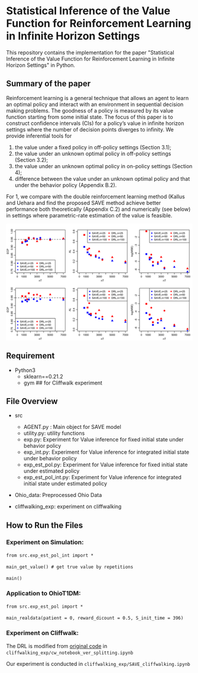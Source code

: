 # Statistical Inference of the Value Function for Reinforcement Learning in Infinite Horizon Settings

This repository contains the implementation for the paper "Statistical Inference of the Value Function for Reinforcement Learning in Infinite Horizon Settings" in Python.

## Summary of the paper

Reinforcement learning is a general technique that allows an agent to learn an optimal policy and interact with an environment in sequential decision making problems. The goodness of a policy is measured by its value function starting from some initial state. The focus of this paper is to construct confidence intervals (CIs) for a policy’s value in infinite horizon settings where the number of decision points diverges to infinity. We provide inferential tools for

1. the value under a fixed policy in off-policy settings (Section 3.1);
2. the value under an unknown optimal policy in off-policy settings (Section 3.2);
3. the value under an unknown optimal policy in on-policy settings (Section 4);
4. difference between the value under an unknown optimal policy and that under the behavior policy (Appendix B.2).

For 1, we compare with the double reinforcement learning method (Kallus and Uehara and find the proposed SAVE method achieve better performance both theoretically (Appendix C.2) and numerically (see below) in settings where parametric-rate estimation of the value is feasible.

<img align="center" src="SAB.png" alt="drawing" width="600">

## Requirement

+ Python3
    + sklearn==0.21.2 
    + gym ## for Cliffwalk experiment

## File Overview


+ src
    + AGENT.py : Main object for SAVE model
    + utility.py: utility functions
    + exp.py: Experiment for Value inference for fixed initial state under behavior policy
    + exp_int.py: Experiment for Value inference for integrated initial state under behavior policy
    + exp_est_pol.py: Experiment for Value inference for fixed initial state under estimated policy
    + exp_est_pol_int.py: Experiment for Value inference for integrated initial state under estimated policy
    
+ Ohio_data: Preprocessed Ohio Data

+ cliffwalking_exp: experiment on cliffwalking

## How to Run the Files


### Experiment on Simulation:


`from src.exp_est_pol_int import *`

`main_get_value() # get true value by repetitions` 

`main()`


### Application to OhioT1DM:


`from src.exp_est_pol import *`

`main_realdata(patient = 0, reward_dicount = 0.5, S_init_time = 396)`


### Experiment on Cliffwalk:

The DRL is modified from [original code](https://github.com/CausalML/DoubleReinforcementLearningMDP.git) in `cliffwalking_exp/cw_notebook_ver_splitting.ipynb`

Our experiment is conducted in `cliffwalking_exp/SAVE_cliffwalking.ipynb`







    
